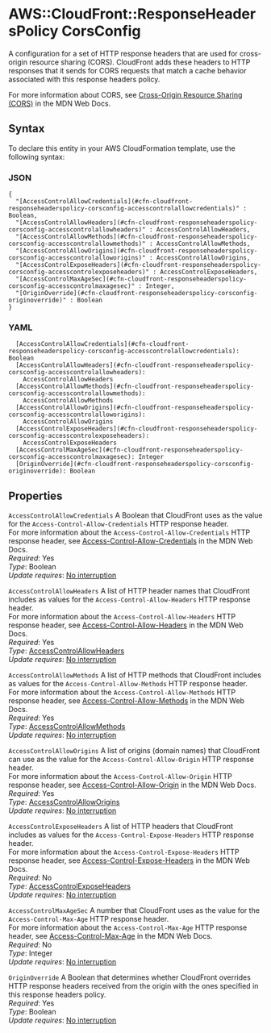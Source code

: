 # AWS::CloudFront::ResponseHeadersPolicy CorsConfig<a name="aws-properties-cloudfront-responseheaderspolicy-corsconfig"></a>

A configuration for a set of HTTP response headers that are used for cross\-origin resource sharing \(CORS\)\. CloudFront adds these headers to HTTP responses that it sends for CORS requests that match a cache behavior associated with this response headers policy\.

For more information about CORS, see [Cross\-Origin Resource Sharing \(CORS\)](https://developer.mozilla.org/en-US/docs/Web/HTTP/CORS) in the MDN Web Docs\.

## Syntax<a name="aws-properties-cloudfront-responseheaderspolicy-corsconfig-syntax"></a>

To declare this entity in your AWS CloudFormation template, use the following syntax:

### JSON<a name="aws-properties-cloudfront-responseheaderspolicy-corsconfig-syntax.json"></a>

```
{
  "[AccessControlAllowCredentials](#cfn-cloudfront-responseheaderspolicy-corsconfig-accesscontrolallowcredentials)" : Boolean,
  "[AccessControlAllowHeaders](#cfn-cloudfront-responseheaderspolicy-corsconfig-accesscontrolallowheaders)" : AccessControlAllowHeaders,
  "[AccessControlAllowMethods](#cfn-cloudfront-responseheaderspolicy-corsconfig-accesscontrolallowmethods)" : AccessControlAllowMethods,
  "[AccessControlAllowOrigins](#cfn-cloudfront-responseheaderspolicy-corsconfig-accesscontrolalloworigins)" : AccessControlAllowOrigins,
  "[AccessControlExposeHeaders](#cfn-cloudfront-responseheaderspolicy-corsconfig-accesscontrolexposeheaders)" : AccessControlExposeHeaders,
  "[AccessControlMaxAgeSec](#cfn-cloudfront-responseheaderspolicy-corsconfig-accesscontrolmaxagesec)" : Integer,
  "[OriginOverride](#cfn-cloudfront-responseheaderspolicy-corsconfig-originoverride)" : Boolean
}
```

### YAML<a name="aws-properties-cloudfront-responseheaderspolicy-corsconfig-syntax.yaml"></a>

```
  [AccessControlAllowCredentials](#cfn-cloudfront-responseheaderspolicy-corsconfig-accesscontrolallowcredentials): Boolean
  [AccessControlAllowHeaders](#cfn-cloudfront-responseheaderspolicy-corsconfig-accesscontrolallowheaders):
    AccessControlAllowHeaders
  [AccessControlAllowMethods](#cfn-cloudfront-responseheaderspolicy-corsconfig-accesscontrolallowmethods):
    AccessControlAllowMethods
  [AccessControlAllowOrigins](#cfn-cloudfront-responseheaderspolicy-corsconfig-accesscontrolalloworigins):
    AccessControlAllowOrigins
  [AccessControlExposeHeaders](#cfn-cloudfront-responseheaderspolicy-corsconfig-accesscontrolexposeheaders):
    AccessControlExposeHeaders
  [AccessControlMaxAgeSec](#cfn-cloudfront-responseheaderspolicy-corsconfig-accesscontrolmaxagesec): Integer
  [OriginOverride](#cfn-cloudfront-responseheaderspolicy-corsconfig-originoverride): Boolean
```

## Properties<a name="aws-properties-cloudfront-responseheaderspolicy-corsconfig-properties"></a>

`AccessControlAllowCredentials` <a name="cfn-cloudfront-responseheaderspolicy-corsconfig-accesscontrolallowcredentials"></a>
A Boolean that CloudFront uses as the value for the `Access-Control-Allow-Credentials` HTTP response header\.  
For more information about the `Access-Control-Allow-Credentials` HTTP response header, see [Access\-Control\-Allow\-Credentials](https://developer.mozilla.org/en-US/docs/Web/HTTP/Headers/Access-Control-Allow-Credentials) in the MDN Web Docs\.  
_Required_: Yes  
_Type_: Boolean  
_Update requires_: [No interruption](https://docs.aws.amazon.com/AWSCloudFormation/latest/UserGuide/using-cfn-updating-stacks-update-behaviors.html#update-no-interrupt)

`AccessControlAllowHeaders` <a name="cfn-cloudfront-responseheaderspolicy-corsconfig-accesscontrolallowheaders"></a>
A list of HTTP header names that CloudFront includes as values for the `Access-Control-Allow-Headers` HTTP response header\.  
For more information about the `Access-Control-Allow-Headers` HTTP response header, see [Access\-Control\-Allow\-Headers](https://developer.mozilla.org/en-US/docs/Web/HTTP/Headers/Access-Control-Allow-Headers) in the MDN Web Docs\.  
_Required_: Yes  
_Type_: [AccessControlAllowHeaders](aws-properties-cloudfront-responseheaderspolicy-accesscontrolallowheaders.md)  
_Update requires_: [No interruption](https://docs.aws.amazon.com/AWSCloudFormation/latest/UserGuide/using-cfn-updating-stacks-update-behaviors.html#update-no-interrupt)

`AccessControlAllowMethods` <a name="cfn-cloudfront-responseheaderspolicy-corsconfig-accesscontrolallowmethods"></a>
A list of HTTP methods that CloudFront includes as values for the `Access-Control-Allow-Methods` HTTP response header\.  
For more information about the `Access-Control-Allow-Methods` HTTP response header, see [Access\-Control\-Allow\-Methods](https://developer.mozilla.org/en-US/docs/Web/HTTP/Headers/Access-Control-Allow-Methods) in the MDN Web Docs\.  
_Required_: Yes  
_Type_: [AccessControlAllowMethods](aws-properties-cloudfront-responseheaderspolicy-accesscontrolallowmethods.md)  
_Update requires_: [No interruption](https://docs.aws.amazon.com/AWSCloudFormation/latest/UserGuide/using-cfn-updating-stacks-update-behaviors.html#update-no-interrupt)

`AccessControlAllowOrigins` <a name="cfn-cloudfront-responseheaderspolicy-corsconfig-accesscontrolalloworigins"></a>
A list of origins \(domain names\) that CloudFront can use as the value for the `Access-Control-Allow-Origin` HTTP response header\.  
For more information about the `Access-Control-Allow-Origin` HTTP response header, see [Access\-Control\-Allow\-Origin](https://developer.mozilla.org/en-US/docs/Web/HTTP/Headers/Access-Control-Allow-Origin) in the MDN Web Docs\.  
_Required_: Yes  
_Type_: [AccessControlAllowOrigins](aws-properties-cloudfront-responseheaderspolicy-accesscontrolalloworigins.md)  
_Update requires_: [No interruption](https://docs.aws.amazon.com/AWSCloudFormation/latest/UserGuide/using-cfn-updating-stacks-update-behaviors.html#update-no-interrupt)

`AccessControlExposeHeaders` <a name="cfn-cloudfront-responseheaderspolicy-corsconfig-accesscontrolexposeheaders"></a>
A list of HTTP headers that CloudFront includes as values for the `Access-Control-Expose-Headers` HTTP response header\.  
For more information about the `Access-Control-Expose-Headers` HTTP response header, see [Access\-Control\-Expose\-Headers](https://developer.mozilla.org/en-US/docs/Web/HTTP/Headers/Access-Control-Expose-Headers) in the MDN Web Docs\.  
_Required_: No  
_Type_: [AccessControlExposeHeaders](aws-properties-cloudfront-responseheaderspolicy-accesscontrolexposeheaders.md)  
_Update requires_: [No interruption](https://docs.aws.amazon.com/AWSCloudFormation/latest/UserGuide/using-cfn-updating-stacks-update-behaviors.html#update-no-interrupt)

`AccessControlMaxAgeSec` <a name="cfn-cloudfront-responseheaderspolicy-corsconfig-accesscontrolmaxagesec"></a>
A number that CloudFront uses as the value for the `Access-Control-Max-Age` HTTP response header\.  
For more information about the `Access-Control-Max-Age` HTTP response header, see [Access\-Control\-Max\-Age](https://developer.mozilla.org/en-US/docs/Web/HTTP/Headers/Access-Control-Max-Age) in the MDN Web Docs\.  
_Required_: No  
_Type_: Integer  
_Update requires_: [No interruption](https://docs.aws.amazon.com/AWSCloudFormation/latest/UserGuide/using-cfn-updating-stacks-update-behaviors.html#update-no-interrupt)

`OriginOverride` <a name="cfn-cloudfront-responseheaderspolicy-corsconfig-originoverride"></a>
A Boolean that determines whether CloudFront overrides HTTP response headers received from the origin with the ones specified in this response headers policy\.  
_Required_: Yes  
_Type_: Boolean  
_Update requires_: [No interruption](https://docs.aws.amazon.com/AWSCloudFormation/latest/UserGuide/using-cfn-updating-stacks-update-behaviors.html#update-no-interrupt)
